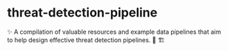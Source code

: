 # threat-detection-pipeline
✨ A compilation of valuable resources and example data pipelines that aim to help design effective threat detection pipelines. 👷 🏗 
